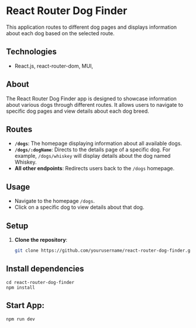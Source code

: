 # React Router Dog Finder

This application routes to different dog pages and displays information about each dog based on the selected route.

## Technologies

- React.js, react-router-dom, MUI,

## About

The React Router Dog Finder app is designed to showcase information about various dogs through different routes. It allows users to navigate to specific dog pages and view details about each dog breed.

## Routes

- **`/dogs`**: The homepage displaying information about all available dogs.
- **`/dogs/:dogName`**: Directs to the details page of a specific dog. For example, `/dogs/whiskey` will display details about the dog named Whiskey.
- **All other endpoints**: Redirects users back to the `/dogs` homepage.

## Usage

- Navigate to the homepage `/dogs`.
- Click on a specific dog to view details about that dog.

## Setup

1. **Clone the repository**:

   ```bash
   git clone https://github.com/yourusername/react-router-dog-finder.git
   ```

## Install dependencies

```
cd react-router-dog-finder
npm install
```

## Start App:

`npm run dev`
